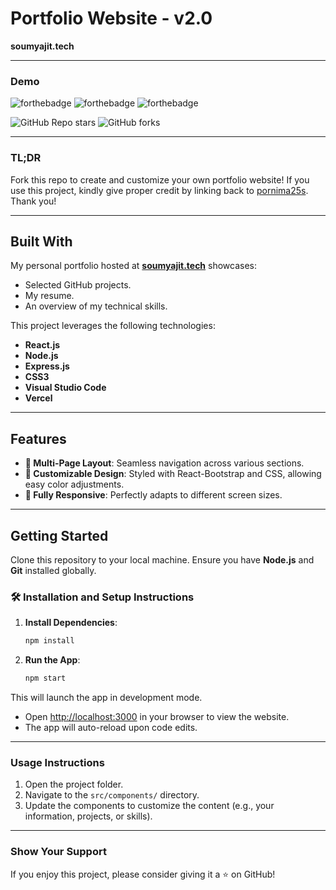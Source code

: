 # Portfolio Website - v2.0
**soumyajit.tech**

---

### Demo

![forthebadge](https://forthebadge.com/images/badges/awesome.svg) ![forthebadge](https://forthebadge.com/images/badges/made-with-javascript.svg) ![forthebadge](https://forthebadge.com/images/badges/powered-by-coffee.svg)

![GitHub Repo stars](https://img.shields.io/github/stars/Soumyajit4419/portfolio-v2?style=social) ![GitHub forks](https://img.shields.io/github/forks/Soumyajit4419/portfolio-v2?style=social)

---

### TL;DR

Fork this repo to create and customize your own portfolio website! If you use this project, kindly give proper credit by linking back to [pornima25s](https://github.com/pornima25s). Thank you!

---

## Built With

My personal portfolio hosted at **[soumyajit.tech](https://soumyajit.tech)** showcases:

- Selected GitHub projects.
- My resume.
- An overview of my technical skills.

This project leverages the following technologies:

- **React.js**
- **Node.js**
- **Express.js**
- **CSS3**
- **Visual Studio Code**
- **Vercel**

---

## Features

- **📖 Multi-Page Layout**: Seamless navigation across various sections.
- **🎨 Customizable Design**: Styled with React-Bootstrap and CSS, allowing easy color adjustments.
- **📱 Fully Responsive**: Perfectly adapts to different screen sizes.

---

## Getting Started

Clone this repository to your local machine. Ensure you have **Node.js** and **Git** installed globally.

### 🛠 Installation and Setup Instructions

1. **Install Dependencies**:
   ```bash
   npm install
   ```

2. **Run the App**:
   ```bash
   npm start
   ```

This will launch the app in development mode.
- Open [http://localhost:3000](http://localhost:3000) in your browser to view the website.
- The app will auto-reload upon code edits.

---

### Usage Instructions

1. Open the project folder.
2. Navigate to the `src/components/` directory.
3. Update the components to customize the content (e.g., your information, projects, or skills).

---

### Show Your Support

If you enjoy this project, please consider giving it a ⭐ on GitHub!
